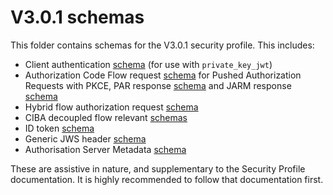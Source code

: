 # V3.0.1 schemas

This folder contains schemas for the V3.0.1 security profile. This includes:

- Client authentication [schema](./client-authentication/jwt-bearer-auth-schema.json) (for use with `private_key_jwt`)
- Authorization Code Flow request [schema](./authorization-code-flow/authorization-request-schema.json) for Pushed Authorization Requests with PKCE, PAR response [schema](./authorization-code-flow/PAR-response-schema.json) and JARM response [schema](./authorization-code-flow/JARM-response-schema.json)
- Hybrid flow authorization request [schema](./hybrid-flow/authorization-request-schema.json)
- CIBA decoupled flow relevant [schemas](./ciba-flow/README.md)
- ID token [schema](./id-token/id-token-body-schema.json)
- Generic JWS header [schema](./common/JOSE-header-schema.json)
- Authorisation Server Metadata [schema](authorization-server-metadata/metadata-schema.json)

These are assistive in nature, and supplementary to the Security Profile documentation. It is highly recommended to follow that documentation first.
